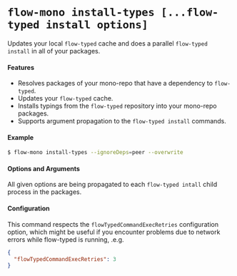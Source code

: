 # `flow-mono install-types [...flow-typed install options]`

Updates your local `flow-typed` cache and does a parallel `flow-typed install` in all of your packages.

#### Features

* Resolves packages of your mono-repo that have a dependency to `flow-typed`.
* Updates your `flow-typed` cache.
* Installs typings from the `flow-typed` repository into your mono-repo packages.
* Supports argument propagation to the `flow-typed install` commands.

#### Example

```sh
$ flow-mono install-types --ignoreDeps=peer --overwrite
```

#### Options and Arguments

All given options are being propagated to each `flow-typed intall` child process in the packages.

#### Configuration

This command respects the `flowTypedCommandExecRetries` configuration option, which might be useful if you encounter problems due to network errors while flow-typed is running, .e.g.

```json
{
  "flowTypedCommandExecRetries": 3
}
```
